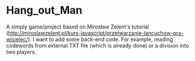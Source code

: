 # Hang_out_Man
A simply game/project based on Mirosław Zelent's tutorial (http://miroslawzelent.pl/kurs-javascript/przetwarzanie-lancuchow-gra-wisielec/).
I want to add some back-end code. For example, reading codewords from external TXT file (which is already done) or a division into two players.
